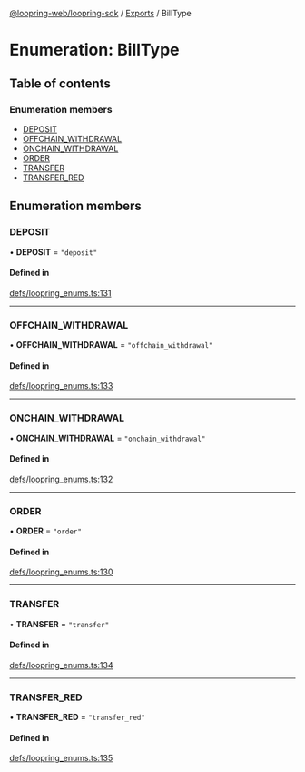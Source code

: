 [@loopring-web/loopring-sdk](../README.md) / [Exports](../modules.md) / BillType

# Enumeration: BillType

## Table of contents

### Enumeration members

- [DEPOSIT](BillType.md#deposit)
- [OFFCHAIN\_WITHDRAWAL](BillType.md#offchain_withdrawal)
- [ONCHAIN\_WITHDRAWAL](BillType.md#onchain_withdrawal)
- [ORDER](BillType.md#order)
- [TRANSFER](BillType.md#transfer)
- [TRANSFER\_RED](BillType.md#transfer_red)

## Enumeration members

### DEPOSIT

• **DEPOSIT** = `"deposit"`

#### Defined in

[defs/loopring_enums.ts:131](https://github.com/Loopring/loopring_sdk/blob/1b21a8d/src/defs/loopring_enums.ts#L131)

___

### OFFCHAIN\_WITHDRAWAL

• **OFFCHAIN\_WITHDRAWAL** = `"offchain_withdrawal"`

#### Defined in

[defs/loopring_enums.ts:133](https://github.com/Loopring/loopring_sdk/blob/1b21a8d/src/defs/loopring_enums.ts#L133)

___

### ONCHAIN\_WITHDRAWAL

• **ONCHAIN\_WITHDRAWAL** = `"onchain_withdrawal"`

#### Defined in

[defs/loopring_enums.ts:132](https://github.com/Loopring/loopring_sdk/blob/1b21a8d/src/defs/loopring_enums.ts#L132)

___

### ORDER

• **ORDER** = `"order"`

#### Defined in

[defs/loopring_enums.ts:130](https://github.com/Loopring/loopring_sdk/blob/1b21a8d/src/defs/loopring_enums.ts#L130)

___

### TRANSFER

• **TRANSFER** = `"transfer"`

#### Defined in

[defs/loopring_enums.ts:134](https://github.com/Loopring/loopring_sdk/blob/1b21a8d/src/defs/loopring_enums.ts#L134)

___

### TRANSFER\_RED

• **TRANSFER\_RED** = `"transfer_red"`

#### Defined in

[defs/loopring_enums.ts:135](https://github.com/Loopring/loopring_sdk/blob/1b21a8d/src/defs/loopring_enums.ts#L135)
